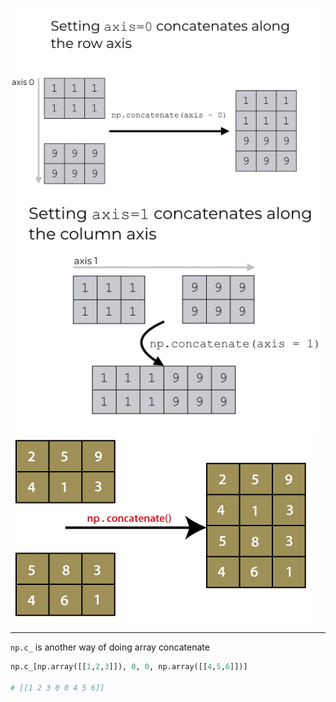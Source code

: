 ![](assets/numpy-concatenate-axis-0.png)
![](assets/numpy-concatenate-axis-1.png)
![](assets/default-numpy-concatenate.png)

---

`np.c_` is another way of doing array concatenate

```python
np.c_[np.array([[1,2,3]]), 0, 0, np.array([[4,5,6]])]

# [[1 2 3 0 0 4 5 6]]
```
